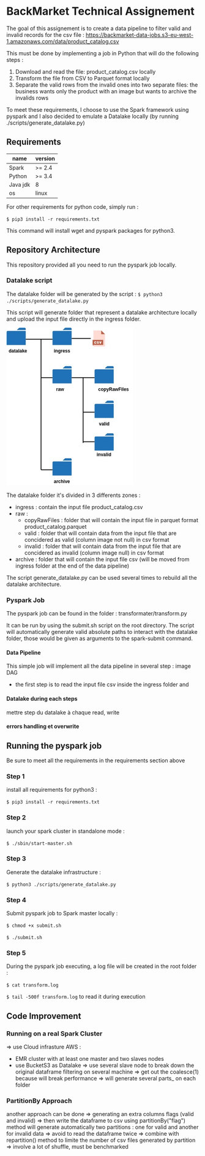 # BackMarket Technical Assignement

The goal of this assignement is to create a data pipeline to filter valid and invalid records for the csv file :
 https://backmarket-data-jobs.s3-eu-west-1.amazonaws.com/data/product_catalog.csv

This must be done by implementing a job in Python that will do the following steps :
1. Download and read the file: product_catalog.csv locally
2. Transform the file from CSV to Parquet format locally
3. Separate the valid rows from the invalid ones into two separate files: the business wants only the product with an image but wants to archive the invalids rows

To meet these requirements, I choose to use the Spark framework using pyspark and I also decided to emulate a Datalake locally (by running ./scripts/generate_datalake.py)


## Requirements

name  | version
------------- | -------------
Spark  | >= 2.4
Python  | >= 3.4
Java jdk | 8
os | linux


For other requirements for python code, simply run :

`$ pip3 install -r requirements.txt`

This command will install wget and pyspark packages for python3.


## Repository Architecture

This repository provided all you need to run the pyspark job locally.

### Datalake script

The datalake folder will be generated by the script :
`$ python3 ./scripts/generate_datalake.py`

This script will generate folder that represent a datalake architecture locally and upload the input file directly in the ingress folder.

![datalake architecture](https://github.com/KarineAkninTech/BackMarketTest/blob/dev/images/datalake-architecture.jpg)

The datalake folder it's divided in 3 differents zones :
- ingress : contain the input file product_catalog.csv
- raw :
  - copyRawFiles : folder that will contain the input file in parquet format product_catalog.parquet
  - valid : folder that will contain data from the input file that are concidered as valid (column image not null) in csv format
  - invalid : folder that will contain data from the input file that are concidered as invalid (column image null) in csv format
- archive : folder that will contain the input file csv (will be moved from ingress folder at the end of the data pipeline)

The script generate_datalake.py can be used several times to rebuild all the datalake architecture.


### Pyspark Job
The pyspark job can be found in the folder : transformater/transform.py

It can be run by using the submit.sh script on the root directory. The script will automatically generate valid absolute paths to interact
with the datalake folder, those would be given as arguments to the spark-submit command.

#### Data Pipeline
This simple job will implement all the data pipeline in several step :
image DAG
- the first step is to read the input file csv inside the ingress folder and 

#### Datalake during each steps
mettre step du datalake à chaque read, write

#### errors handling et overwrite



## Running the pyspark job

Be sure to meet all the requirements in the requirements section above

### Step 1
install all requirements for python3 :

`$ pip3 install -r requirements.txt`


### Step 2
launch your spark cluster in standalone mode :

`$ ./sbin/start-master.sh`

### Step 3
Generate the datalake infrastructure :

`$ python3 ./scripts/generate_datalake.py`


### Step 4
Submit pyspark job to Spark master locally :

`$ chmod +x submit.sh`

`$ ./submit.sh`

### Step 5
During the pyspark job executing, a log file will be created in the root folder :

`$ cat transform.log`

`$ tail -500f transform.log` to read it during execution


## Code Improvement

### Running on a real Spark Cluster
=> use Cloud infrasture AWS :
   - EMR cluster with at least one master and two slaves nodes
   - use BucketS3 as Datalake
=> use several slave node to break down the original dataframe filtering on several machine
=> get out the coalesce(1) because will break performance => will generate several parts_ on each folder


### PartitionBy Approach
another approach can be done
=> generating an extra columns flags (valid and invalid)
=> then write the dataframe to csv using partitionBy("flag") method will generate automatically two partitions : one for valid and another for invalid data
=> avoid to read the dataframe twice
=> combine with repartition() method to limite the number of csv files generated by partition => involve a lot of shuffle, must be benchmarked